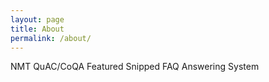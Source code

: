 ```yaml
---
layout: page
title: About
permalink: /about/
---
```

NMT
QuAC/CoQA
Featured Snipped
FAQ Answering System
